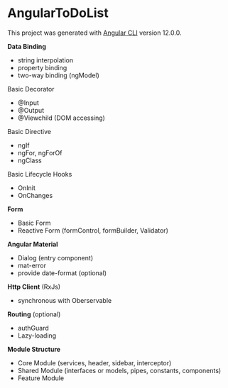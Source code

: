# AngularToDoList

This project was generated with [Angular CLI](https://github.com/angular/angular-cli) version 12.0.0.

**Data Binding**
* string interpolation
* property binding
* two-way binding (ngModel)

Basic Decorator
* @Input
* @Output
* @Viewchild (DOM accessing)

Basic Directive
* ngIf
* ngFor, ngForOf
* ngClass 

Basic Lifecycle Hooks
* OnInit
* OnChanges

**Form**
* Basic Form 
* Reactive Form (formControl, formBuilder, Validator)

**Angular Material**
* Dialog (entry component)
* mat-error
* provide date-format (optional)

**Http Client** (RxJs)
* synchronous with Oberservable

**Routing** (optional)
* authGuard
* Lazy-loading

**Module Structure**
* Core Module (services, header, sidebar, interceptor)
* Shared Module (interfaces or models, pipes, constants, components)
* Feature Module

